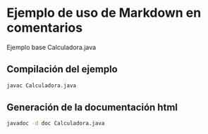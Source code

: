 # Ejemplo de uso de Markdown en comentarios
Ejemplo base Calculadora.java
## Compilación del ejemplo
```bash
javac Calculadora.java
```
## Generación de la documentación html
```bash
javadoc -d doc Calculadora.java
```